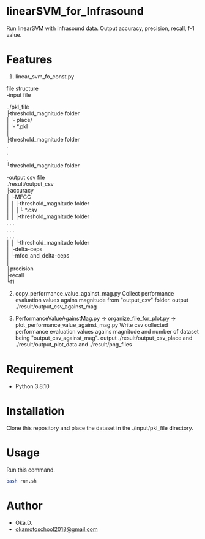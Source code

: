 # linearSVM_for_Infrasound
Run linearSVM with infrasound data. Output accuracy, precision, recall, f-1 value.
 
# Features

1. linear_svm_fo_const.py

file structure  
-input file  
  
../pkl_file  
├threshold_magnitude folder  
│ └ place/  
│	└ *.pkl  
│  
├threshold_magnitude folder  
.  
.  
.  
└threshold_magnitude folder  

-output csv file  
./result/output_csv  
├accuracy  
│ ├MFCC  
│ │  ├threshold_magnitude folder  
│ │  │└ *.csv  
│ │  ├threshold_magnitude folder  
.  .   .  
.  .   .  
.  .   .  
│ │  └threshold_magnitude folder  
│ ├delta-ceps  
│ └mfcc_and_delta-ceps  
│  
├precision  
├recall  
└f1  

2. copy_performance_value_against_mag.py
Collect performance evaluation values agains magnitude from "output_csv" folder.
output ./result/output_csv_against_mag


3. PerformanceValueAgainstMag.py -> organize_file_for_plot.py -> plot_performance_value_against_mag.py
Write csv collected performance evaluation values agains magnitude and number of dataset being "output_csv_against_mag".
output ./result/output_csv_place and ./result/output_plot_data and ./result/png_files
 
# Requirement
 
* Python 3.8.10
 
# Installation

Clone this repository and place the dataset in the ./input/pkl_file directory.
 
# Usage
 
Run this command.

```bash
bash run.sh
```
 
# Author
* Oka.D.
* okamotoschool2018@gmail.com
